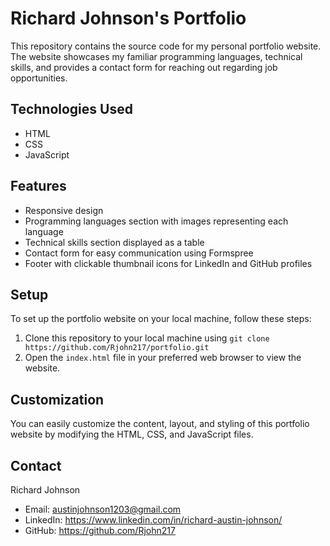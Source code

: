 # Richard Johnson's Portfolio

This repository contains the source code for my personal portfolio website. The website showcases my familiar programming languages, technical skills, and provides a contact form for reaching out regarding job opportunities.

## Technologies Used

- HTML
- CSS
- JavaScript

## Features

- Responsive design
- Programming languages section with images representing each language
- Technical skills section displayed as a table
- Contact form for easy communication using Formspree
- Footer with clickable thumbnail icons for LinkedIn and GitHub profiles

## Setup

To set up the portfolio website on your local machine, follow these steps:

1. Clone this repository to your local machine using `git clone https://github.com/Rjohn217/portfolio.git`
2. Open the `index.html` file in your preferred web browser to view the website.

## Customization

You can easily customize the content, layout, and styling of this portfolio website by modifying the HTML, CSS, and JavaScript files.

## Contact

Richard Johnson
- Email: austinjohnson1203@gmail.com
- LinkedIn: https://www.linkedin.com/in/richard-austin-johnson/
- GitHub: https://github.com/Rjohn217
